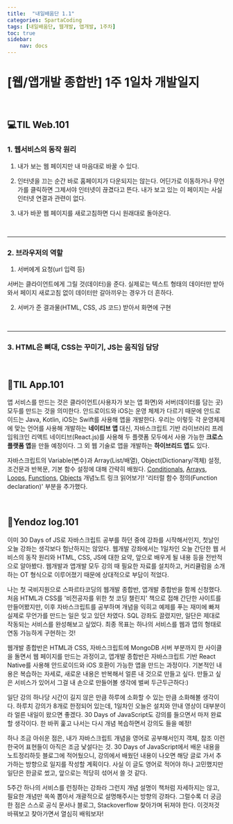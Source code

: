 ```yaml
---
title:  "내일배움단 1.1"
categories: SpartaCoding
tags: [내일배움단, 웹개발, 앱개발, 1주차]
toc: true
sidebar:
    nav: docs
---
```


# [웹/앱개발 종합반] 1주 1일차 개발일지

<br>

## 💻TIL Web.101

### 1. 웹서비스의 동작 원리

1) 내가 보는 웹 페이지만 내 마음대로 바꿀 수 있다.

2) 인터넷을 끄는 순간 바로 홈페이지가 다운되지는 않는다. 어딘가로 이동하거나 무언가를 클릭하면 그제서야 인터넷이 끊겼다고 뜬다. 내가 보고 있는 이 페이지는 사실 인터넷 연결과 관련이 없다.

3) 내가 바꾼 웹 페이지를 새로고침하면 다시 원래대로 돌아온다.
<br>

---
### 2. 브라우저의 역할

1) 서버에게 요청(url 입력 등)

서버는 클라이언트에게 그릴 것(데이터)을 준다. 실제로는 텍스트 형태의 데이터만 받아와서 페이지 새로고침 없이 데이터만 갈아끼우는 경우가 더 흔하다.

2) 서버가 준 결과물(HTML, CSS, JS 코드) 받아서 화면에 구현
<br>

---
### 3. HTML은 뼈대, CSS는 꾸미기, JS는 움직임 담당


<br>


## 📱TIL App.101

앱 서비스를 만드는 것은 클라이언트(사용자가 보는 앱 화면)와 서버(데이터를 담는 곳) 모두를 만드는 것을 의미한다. 안드로이드와 iOS는 운영 체제가 다르기 때문에 안드로이드는 Java, Kotlin, iOS는 Swift를 사용해 앱을 개발한다. 우리는 이렇듯 각 운영체제에 맞는 언어를 사용해 개발하는 **네이티브 앱** 대신, 자바스크립트 기반 라이브러리 프레임워크인 리액트 네이티브(React.js)를 사용해 두 플랫폼 모두에서 사용 가능한 **크로스 플랫폼 앱**을 만들 예정이다. 그 외 웹 기술로 앱을 개발하는 **하이브리드 앱**도 있다.
<br>

자바스크립트의 Variable(변수)과 Array(List/배열), Object(Dictionary/객체) 설정, 조건문과 반복문, 기본 함수 설정에 대해 간략히 배웠다. [Conditionals][1], [Arrays][2], [Loops][3], [Functions][4], [Objects][5] 개념노트 링크 읽어보기! '리터럴 함수 정의(Function declaration)' 부분을 추가했다.

<br>


## 🔌Yendoz log.101

이미 30 Days of JS로 자바스크립트 공부를 하던 중에 강좌를 시작해서인지, 첫날인 오늘 강좌는 생각보다 험난하지는 않았다. 웹개발 강좌에서는 1일차인 오늘 간단한 웹 서비스의 동작 원리와 HTML, CSS, JS에 대한 요약, 앞으로 배우게 될 내용 등을 전반적으로 알아봤다. 웹개발과 앱개발 모두 강의 때 필요한 자료를 설치하고, 커리큘럼을 소개하는 OT 형식으로 이루어졌기 때문에 상대적으로 부담이 적었다.
<br>

나는 첫 국비지원으로 스파르타코딩의 웹개발 종합반, 앱개발 종합반을 함께 신청했다. 처음 HTML과 CSS를 '비전공자를 위한 첫 코딩 챌린지' 책으로 접해 간단한 사이트를 만들어봤지만, 이후 자바스크립트를 공부하며 개념을 익히고 예제를 푸는 재미에 빠져 실제로 무언가를 만드는 일은 잊고 있던 차였다. SQL 강좌도 끌렸지만, 일단은 제대로 작동되는 서비스를 완성해보고 싶었다. 최종 목표는 하나의 서비스를 웹과 앱의 형태로 연동 가능하게 구현하는 것!
<br>

웹개발 종합반은 HTML과 CSS, 자바스크립트에 MongoDB 서버 부분까지 한 사이클을 돌면서 웹 페이지를 만드는 과정이고, 앱개발 종합반은 자바스크립트 기반 React Native를 사용해 안드로이드와 iOS 호환이 가능한 앱을 만드는 과정이다. 기본적인 내용은 복습하는 자세로, 새로운 내용은 반복해서 얼른 내 것으로 만들고 싶다. 만들고 싶은 서비스가 있어서 그걸 내 손으로 만들어볼 생각에 벌써 두근두근하다:)
<br>

일단 강의 하나당 시간이 길지 않은 만큼 하루에 소화할 수 있는 만큼 소화해볼 생각이다. 하루치 강의가 8개로 한정되어 있는데, 1일차인 오늘은 설치와 안내 영상이 대부분이라 얼른 내일이 왔으면 좋겠다. 30 Days of JavaScript도 강의를 들으면서 마저 완료할 생각이다. 한 바퀴 훑고 나서는 다시 개념 복습하면서 강의도 들을 예정!
<br>

하나 조금 아쉬운 점은, 내가 자바스크립트 개념을 영어로 공부해서인지 객체, 참조 이런 한국어 표현들이 아직은 조금 낯설다는 것. 30 Days of JavaScript에서 배운 내용을 노트정리하듯 블로그에 적어뒀으니, 강의에서 배웠던 내용이 나오면 해당 글로 가서 추가하는 방향으로 일지를 작성할 계획이다. 사실 이 글도 영어로 적어야 하나 고민했지만 일단은 한글로 썼고, 앞으로는 적당히 섞어서 쓸 것 같다.
<br>

5주간 하나의 서비스를 런칭하는 강좌라 그런지 개념 설명이 책처럼 자세하지는 않고, 필요한 개념만 쏙쏙 뽑아서 개괄적으로 설명해주시는 방향의 강좌다. 그럴수록 더 궁금한 점은 스스로 공식 문서나 블로그, Stackoverflow 찾아가며 뒤져야 한다. 이것저것 바꿔보고 찾아가면서 열심히 배워보자!

<br>


[1]: https://yendoz.github.io/javascript/js4/ "Day 04. Conditionals"
[2]: https://yendoz.github.io/javascript/js5/ "Day 05. Arrays"
[3]: https://yendoz.github.io/javascript/js6/ "Day 06. Loops"
[4]: https://yendoz.github.io/javascript/js7/ "Day 07. Functions"
[5]: https://yendoz.github.io/javascript/js8/ "Day 08. Objects"